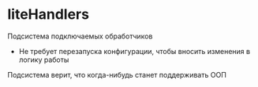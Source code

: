 # liteHandlers
Подсистема подключаемых обработчиков

* Не требует перезапуска конфигурации, чтобы вносить изменения в логику работы

Подсистема верит, что когда-нибудь станет поддерживать ООП
